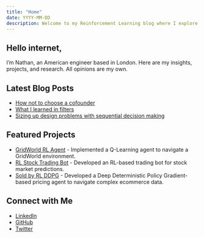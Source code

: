 ```yaml
---
title: "Home"
date: YYYY-MM-DD
description: Welcome to my Reinforcement Learning blog where I explore RL concepts, projects, and insights to connect with top RL labs in London.
---
```


## Hello internet,

I’m Nathan, an American engineer based in London. Here are my insights, projects, and research. All opinions are my own.

## Latest Blog Posts
- [How not to choose a cofounder](blog/cofounder-story)
- [What I learned in filters](blog/what-I-learned-in-filters)
- [Sizing up design problems with sequential decision making](blog/what-I-learned-in-filters)

## Featured Projects

- [GridWorld RL Agent](projects/gridworld) - Implemented a Q-Learning agent to navigate a GridWorld environment.
- [RL Stock Trading Bot](projects/stock-trading-bot) - Developed an RL-based trading bot for stock market predictions.
- [Sold by RL DDPG](projects/sold-by-RL) - Developed a Deep Deterministic Policy Gradient-based pricing agent to navigate complex ecommerce data.

## Connect with Me

- [LinkedIn](https://www.linkedin.com/in/yourprofile)
- [GitHub](https://github.com/itsnemoooo)
- [Twitter](https://twitter.com/yourusername)